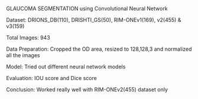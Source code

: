 GLAUCOMA SEGMENTATION using Convolutional Neural Network



Dataset: DRIONS_DB(110), DRISHTI_GS(50), RIM-ONEv1(169), v2(455) & v3(159)

Total Images: 943

Data Preparation: Cropped the OD area, resized to 128,128,3 and normalized all the images

Model: Tried out different neural network models

Evaluation: IOU score and Dice score

Conclusion: Worked really well with RIM-ONEv2(455) dataset only
